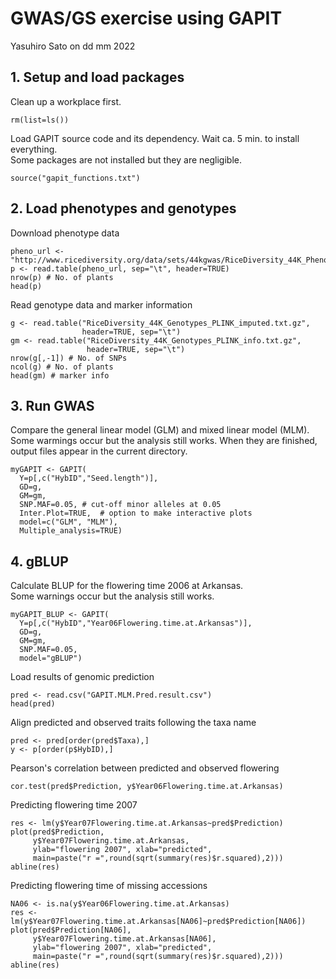 # GWAS/GS exercise using GAPIT
Yasuhiro Sato on dd mm 2022

## 1. Setup and load packages

Clean up a workplace first.
```
rm(list=ls())
```

Load GAPIT source code and its dependency. Wait ca. 5 min. to install everything.  
Some packages are not installed but they are negligible.  
```
source("gapit_functions.txt")
```

## 2. Load phenotypes and genotypes

Download phenotype data
```
pheno_url <- "http://www.ricediversity.org/data/sets/44kgwas/RiceDiversity_44K_Phenotypes_34traits_PLINK.txt"
p <- read.table(pheno_url, sep="\t", header=TRUE)
nrow(p) # No. of plants
head(p)
```

Read genotype data and marker information
```
g <- read.table("RiceDiversity_44K_Genotypes_PLINK_imputed.txt.gz",
                header=TRUE, sep="\t")
gm <- read.table("RiceDiversity_44K_Genotypes_PLINK_info.txt.gz",
                 header=TRUE, sep="\t")
nrow(g[,-1]) # No. of SNPs
ncol(g) # No. of plants
head(gm) # marker info
```

## 3. Run GWAS

Compare the general linear model (GLM) and mixed linear model (MLM).  
Some warmings occur but the analysis still works. When they are finished, output files appear in the current directory.  
```
myGAPIT <- GAPIT(
  Y=p[,c("HybID","Seed.length")],
  GD=g,
  GM=gm,
  SNP.MAF=0.05, # cut-off minor alleles at 0.05
  Inter.Plot=TRUE,  # option to make interactive plots
  model=c("GLM", "MLM"),
  Multiple_analysis=TRUE)
```

## 4. gBLUP

Calculate BLUP for the flowering time 2006 at Arkansas.  
Some warnings occur but the analysis still works.  
```
myGAPIT_BLUP <- GAPIT(
  Y=p[,c("HybID","Year06Flowering.time.at.Arkansas")],
  GD=g,
  GM=gm,
  SNP.MAF=0.05,
  model="gBLUP")
```

Load results of genomic prediction  
```
pred <- read.csv("GAPIT.MLM.Pred.result.csv")
head(pred)
```

Align predicted and observed traits following the taxa name  
```
pred <- pred[order(pred$Taxa),]
y <- p[order(p$HybID),]
```

Pearson's correlation between predicted and observed flowering  
```
cor.test(pred$Prediction, y$Year06Flowering.time.at.Arkansas)
```

Predicting flowering time 2007  
```
res <- lm(y$Year07Flowering.time.at.Arkansas~pred$Prediction)
plot(pred$Prediction,
     y$Year07Flowering.time.at.Arkansas,
     ylab="flowering 2007", xlab="predicted",
     main=paste("r =",round(sqrt(summary(res)$r.squared),2)))
abline(res)
```

Predicting flowering time of missing accessions
```
NA06 <- is.na(y$Year06Flowering.time.at.Arkansas)
res <- lm(y$Year07Flowering.time.at.Arkansas[NA06]~pred$Prediction[NA06])
plot(pred$Prediction[NA06],
     y$Year07Flowering.time.at.Arkansas[NA06],
     ylab="flowering 2007", xlab="predicted",
     main=paste("r =",round(sqrt(summary(res)$r.squared),2)))
abline(res)
```
